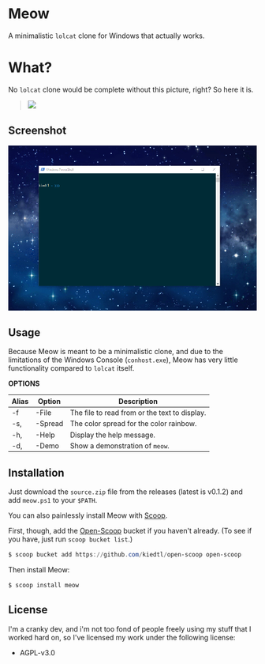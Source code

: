 # Meow
A minimalistic `lolcat` clone for Windows that actually works.

# What?
No `lolcat` clone would be complete without this picture, right? So here it is.

> ![](http://i3.photobucket.com/albums/y83/SpaceGirl3900/LOLCat-Rainbow.jpg)

## Screenshot

![](https://github.com/kiedtl/meow/raw/master/img/screenshot.gif)

## Usage
Because Meow is meant to be a minimalistic clone, and due to the limitations of the Windows Console (`conhost.exe`), Meow has very little functionality compared to `lolcat` itself.

**OPTIONS**

| Alias | Option  | Description                                    |
|-------|---------|------------------------------------------------|
| -f    | -File   | The file to read from or the text to display.  |
| -s,   | -Spread | The color spread for the color rainbow.        |
| -h,   | -Help   | Display the help message.                      |
| -d,   | -Demo   | Show a demonstration of `meow`.                |

## Installation

Just download the `source.zip` file from the releases (latest is v0.1.2) and add `meow.ps1` to your `$PATH`.

You can also painlessly install Meow with [Scoop](https://scoop.sh).

First, though, add the [Open-Scoop](https://github.com/kiedtl/open-scoop) bucket if you haven't already. (To see if you have, just run `scoop bucket list`.)
```powershell
$ scoop bucket add https://github.com/kiedtl/open-scoop open-scoop
```
Then install Meow:
```powershell
$ scoop install meow
```

## License
I'm a cranky dev, and i'm not too fond of people freely using my stuff that I worked hard on, so I've licensed my work under the following license:
- AGPL-v3.0


